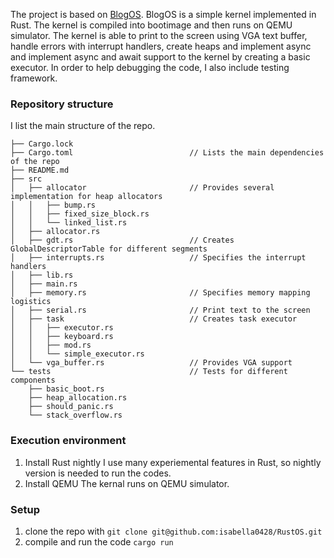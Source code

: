 The project is based on [BlogOS](https://github.com/phil-opp/blog_os).
BlogOS is a simple kernel implemented in Rust. The kernel is compiled into bootimage and then runs on QEMU simulator. The kernel is able to print to the screen using VGA text buffer, handle errors with interrupt handlers, create heaps and implement async and implement async and await support to the kernel by creating a basic executor. In order to help debugging the code, I also include testing framework.

### Repository structure
I list the main structure of the repo.
```
├── Cargo.lock
├── Cargo.toml							// Lists the main dependencies of the repo
├── README.md
├── src
│   ├── allocator						// Provides several implementation for heap allocators
│   │   ├── bump.rs						
│   │   ├── fixed_size_block.rs
│   │   └── linked_list.rs
│   ├── allocator.rs
│   ├── gdt.rs							// Creates GlobalDescriptorTable for different segments
│   ├── interrupts.rs					// Specifies the interrupt handlers
│   ├── lib.rs
│   ├── main.rs
│   ├── memory.rs						// Specifies memory mapping logistics
│   ├── serial.rs						// Print text to the screen
│   ├── task							// Creates task executor
│   │   ├── executor.rs
│   │   ├── keyboard.rs
│   │   ├── mod.rs
│   │   └── simple_executor.rs
│   └── vga_buffer.rs					// Provides VGA support
└── tests								// Tests for different components
    ├── basic_boot.rs
    ├── heap_allocation.rs
    ├── should_panic.rs
    └── stack_overflow.rs
```

### Execution environment
1. Install Rust nightly
I use many experiemental features in Rust, so nightly version is needed to run the codes.
2. Install QEMU
The kernal runs on QEMU simulator.

### Setup
1. clone the repo with `git clone git@github.com:isabella0428/RustOS.git`
2. compile and run the code `cargo run`
